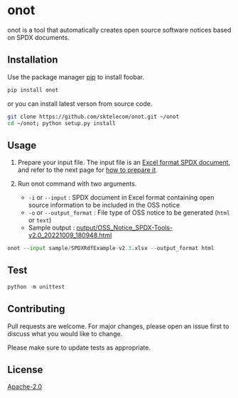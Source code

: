 # onot

onot is a tool that automatically creates open source software notices based on SPDX documents.

## Installation

Use the package manager [pip](https://pip.pypa.io/en/stable/) to install foobar.

```bash
pip install onot
```

or you can install latest verson from source code. 

```bash
git clone https://github.com/sktelecom/onot.git ~/onot
cd ~/onot; python setup.py install
```

## Usage

1. Prepare your input file. The input file is an [Excel format SPDX document](./sample/SPDXRdfExample-v2.1.xlsx), and refer to the next page for [how to prepare it](./docs/how_to_prepare.md).

2. Run onot command with two arguments. 
   - `-i` or `--input` : SPDX document in Excel format containing open source information to be included in the OSS notice
   - `-o` or `--output_format` : File type of OSS notice to be generated (`html` or `text`)
   - Sample output : [output/OSS_Notice_SPDX-Tools-v2.0_20221009_180948.html](https://sktelecom.github.io/compliance/OSS_Notice_Sample_Application_20221011_140301.html)

```python
onot --input sample/SPDXRdfExample-v2.3.xlsx --output_format html
```

## Test

```python
python -m unittest
```

## Contributing
Pull requests are welcome. For major changes, please open an issue first to discuss what you would like to change.

Please make sure to update tests as appropriate.

## License
[Apache-2.0](https://www.apache.org/licenses/LICENSE-2.0)